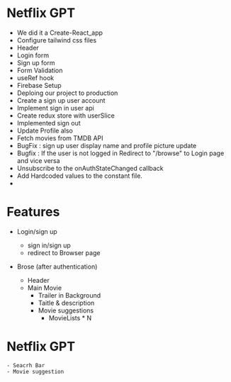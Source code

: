 # Netflix GPT
- We did it a Create-React_app
- Configure tailwind css files
- Header
- Login form
- Sign up form
- Form Validation
- useRef hook
- Firebase Setup
- Deploing our project to production
- Create a sign up user account
- Implement sign in user api
- Create redux store with userSlice
- Implemented sign out 
- Update Profile also
- Fetch movies from TMDB API
- BugFix : sign up user display name and profile picture update
- Bugfix : If the user is not logged in Redirect to "/browse" to Login page and vice versa
- Unsubscribe to the onAuthStateChanged callback
- Add Hardcoded values to the constant file.
- 



# Features
- Login/sign up
    - sign in/sign up
    - redirect to Browser page

- Brose (after authentication)
    - Header
    - Main Movie
         - Trailer in Background
         - Taitle & description
         - Movie suggestions
              - MovieLists * N

# Netflix GPT
    - Seacrh Bar
    - Movie suggestion

